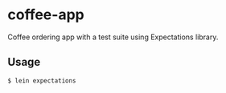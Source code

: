 # coffee-app

Coffee ordering app with a test suite using Expectations library.

## Usage


    $ lein expectations